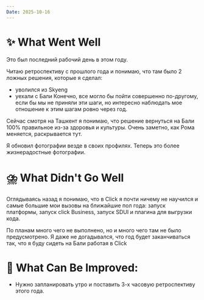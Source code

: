 ```yaml
---
Date: 2025-10-16
---
```



# **✨ What Went Well**

Это был последний рабочий день в этом году. 

Читаю ретроспективу с прошлого года и понимаю, что там было 2 ложных решения, которые я сделал: 
- уволился из Skyeng
- уехали с Бали 
Конечно, все могло бы пойти совершенно по-другому, если бы мы не приняли эти шаги, но интересно наблюдать мое отношение к этим шагам ровно через год. 

Сейчас смотря на Ташкент я понимаю, что решение вернуться на Бали 100% правильное из-за здоровья и культуры. Очень заметно, как Рома меняется, раскрывается тут. 

Я обновил фотографии везде в своих профилях. Теперь это более жизнерадостные фотографии. 


#  **⛈️ What Didn't Go Well**

Оглядываясь назад я понимаю, что в Click я почти ничему не научился и самые большие мои вызовы на ближайшие пол года: запуск платформы, запуск click Business, запуск SDUI и плагина для выгрузки кода.

По планам много чего не выполнено, но и много чего там не было предусмотрено. Я даже не догадывался, что год будет заканчиваться так, что я буду сидеть на Бали работая в Click


# **💫 What Can Be Improved**:

- Нужно запланировать утро и поставить 3-х часовую ретроспективу этого года. 